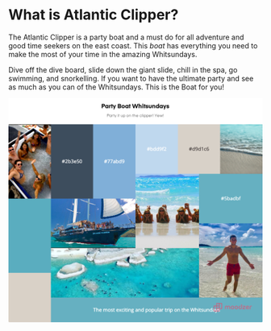 # What is Atlantic Clipper?

The Atlantic Clipper is a party boat and a must do for all adventure and good time seekers on the east coast. This *boat* has everything you need to make the most of your time in the amazing Whitsundays.

Dive off the dive board, slide down the giant slide, chill in the spa, go swimming, and snorkelling. If you want to have the ultimate party and see as much as you can of the Whitsundays. This is the Boat for you!

![party boat image](./Party_Boat_Whitsundays.png "party boat image")

